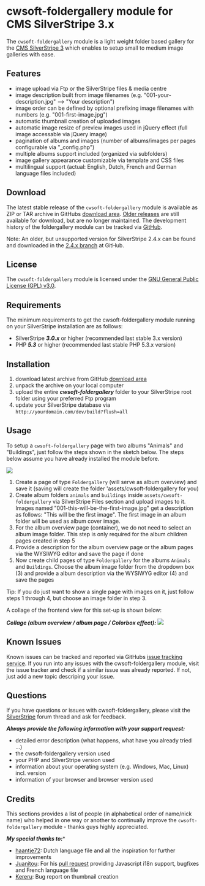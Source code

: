 # cwsoft-foldergallery module for CMS SilverStripe 3.x
The `cwsoft-foldergallery` module is a light weight folder based gallery for the [CMS SilverStripe 3](http://silverstripe.org) which enables to setup small to medium image galleries with ease.

## Features
- image upload via Ftp or the SilverStripe files & media centre
- image description built from image filenames (e.g. "001-your-description.jpg" --> "Your description")
- image order can be defined by optional prefixing image filenames with numbers (e.g. "001-first-image.jpg")
- automatic thumbnail creation of uploaded images
- automatic image resize of preview images used in jQuery effect (full image accessable via jQuery image)
- pagination of albums and images (number of albums/images per pages configurable via "_config.php")
- multiple albums support included (organized via subfolders)
- image gallery appearance customizable via template and CSS files
- multilingual support (actual: English, Dutch, French and German language files included)

## Download
The latest stable release of the `cwsoft-foldergallery` module is available as ZIP or TAR archive in GitHubs [download area](https://github.com/cwsoft/silverstripe-cwsoft-foldergallery/downloads). [Older releases](https://github.com/cwsoft/silverstripe-cwsoft-foldergallery/tags) are still available for download, but are no longer maintained. The development history of the foldergallery module can be tracked via [GitHub](https://github.com/cwsoft/silverstripe-cwsoft-foldergallery/commits/master).

Note: An older, but unsupported version for SilverStripe 2.4.x can be found and downloaded in the [2.4.x branch](https://github.com/cwsoft/silverstripe-cwsoft-foldergallery/tree/2.4.x) at GitHub.

## License
The `cwsoft-foldergallery` module is licensed under the [GNU General Public License (GPL) v3.0](http://www.gnu.org/licenses/gpl-3.0.html).

## Requirements
The minimum requirements to get the cwsoft-foldergallery module running on your SilverStripe installation are as follows:

- SilverStripe ***3.0.x*** or higher (recommended last stable 3.x version)
- PHP ***5.3*** or higher (recommended last stable PHP 5.3.x version)

## Installation
1. download latest archive from GitHub [download area](https://github.com/cwsoft/silverstripe-cwsoft-foldergallery/downloads)
2. unpack the archive on your local computer
3. upload the entire ***cwsoft-foldergallery*** folder to your SilverStripe root folder using your preferred Ftp program
4. update your SilverStripe database via `http://yourdomain.com/dev/build?flush=all`

## Usage
To setup a `cwsoft-foldergallery` page with two albums "Animals" and "Buildings", just follow the steps shown in the sketch below. The steps below assume you have already installed the module before.

![](https://github.com/cwsoft/silverstripe-cwsoft-foldergallery/raw/master/.screenshots/cwsoft-foldergallery-backend.png) 

1. Create a page of type `Foldergallery` (will serve as album overview) and save it (saving will create the folder 'assets/cwsoft-foldergallery for you)
2. Create album folders `animals` and `buildings` inside `assets/cwsoft-foldergallery` via SilverStripe Files section and upload images to it. Images named "001-this-will-be-the-first-image.jpg" get a description as follows: "This will be the first image". The first image in an album folder will be used as album cover image.
3. For the album overview page (container), we do not need to select an album image folder. This step is only required for the album children pages created in step 5
4. Provide a description for the album overview page or the album pages via the WYSIWYG editor and save the page if done
5. Now create child pages of type `Foldergallery` for the albums `Animals` and `Buildings`. Choose the album image folder from the dropdown box (3) and provide a album description via the WYSIWYG editor (4) and save the pages

Tip: If you do just want to show a single page with images on it, just follow steps 1 through 4, but choose an image folder in step 3. 

A collage of the frontend view for this set-up is shown below:

***Collage (album overview / album page / Colorbox effect):***
![](https://github.com/cwsoft/silverstripe-cwsoft-foldergallery/raw/master/.screenshots/cwsoft-foldergallery-frontend.png) 

## Known Issues
Known issues can be tracked and reported via GitHubs [issue tracking service](https://github.com/cwsoft/silverstripe-cwsoft-foldergallery/issues). If you run into any issues with the cwsoft-foldergallery module, visit the issue tracker and check if a similar issue was already reported. If not, just add a new topic descriping your issue.

## Questions
If you have questions or issues with cwsoft-foldergallery, please visit the [SilverStripe](http://www.silverstripe.org/all-other-modules/show/20738) forum thread and ask for feedback.

***Always provide the following information with your support request:***

 - detailed error description (what happens, what have you already tried ...)
 - the cwsoft-foldergallery version used
 - your PHP and SilverStripe version used
 - information about your operating system (e.g. Windows, Mac, Linux) incl. version
 - information of your browser and browser version used

## Credits
This sections provides a list of people (in alphabetical order of name/nick name) who helped in one way or another to continually improve the `cwsoft-foldergallery` module - thanks guys highly appreciated.

***My special thanks to:****
 - [haantje72](http://www.silverstripe.org/ForumMemberProfile/show/5933): Dutch language file and all the inspiration for further improvements
 - [Juanitou](http://www.silverstripe.org/ForumMemberProfile/show/3189): For his [pull request](https://github.com/cwsoft/silverstripe-cwsoft-foldergallery/commit/9273343fa07eee5e3a5b2f05760237e397010193) providing Javascript i18n support, bugfixes and French language file
 - [Kereru](http://www.silverstripe.org/ForumMemberProfile/show/26608): Bug report on thumbnail creation
